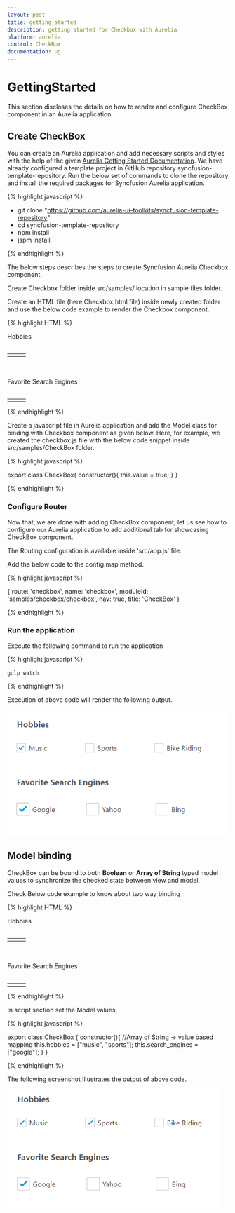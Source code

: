 ```yaml
---
layout: post
title: getting-started
description: getting started for Checkbox with Aurelia
platform: aurelia
control: CheckBox
documentation: ug
---
```


# GettingStarted

This section discloses the details on how to render and configure CheckBox component in an Aurelia application.

## Create CheckBox 

You can create an Aurelia application and add necessary scripts and styles with the help of the given [Aurelia Getting Started Documentation](https://help.syncfusion.com/aurelia/overview).
We have already configured a template project in GitHub repository syncfusion-template-repository. Run the below set of commands to clone the repository and install the required packages for Syncfusion Aurelia application.

{% highlight javascript %}

*	git clone "https://github.com/aurelia-ui-toolkits/syncfusion-template-repository" 
*	cd syncfusion-template-repository
*	npm install
*	jspm install

{% endhighlight %}

The below steps describes the steps to create Syncfusion Aurelia Checkbox component.

Create Checkbox folder inside src/samples/ location in sample files folder.

Create an HTML file (here Checkbox.html file) inside newly created folder and use the below code example to render the Checkbox component.

{% highlight HTML %}

<div>
    Hobbies <br /><br />
    <table>
        <tr>
            <td>
                <ej-checkbox id="music" ej-check-box="e-checked.bind:value; e-text:Music; e-size: 'small'; e-name='music'"></ej-checkbox>
            </td>
            <td>
                <ej-checkbox id="sports" ej-check-box="e-text:Sports; e-size: 'small'; e-name='sports'"></ej-checkbox>
            </td>
            <td>
                <ej-checkbox id="bike" ej-check-box="e-text:Bike Riding; e-size: 'small'; e-name='bikeriding'"> </ej-checkbox>
            </td>
        </tr>
    </table><br /><br />
    Favorite Search Engines<br /><br />
    <table>
        <tr>
            <td>
                <ej-checkbox id="google" ej-check-box="e-checked.bind:value; e-text:Google; e-size: 'medium'; e-name='google'"> </ej-checkbox>
            </td>
            <td>
                <ej-checkbox id="yahoo" ej-check-box="e-text:Yahoo; e-size: 'medium'; e-name='yahoo'"> </ej-checkbox>
            </td>
            <td>
                <ej-checkbox id="bing" ej-check-box="e-text:Bing; e-size: 'medium'; e-name='bing'"> </ej-checkbox>
            </td>
        </tr>
    </table>
</div>

{% endhighlight %}

Create a javascript file in Aurelia application and add the Model class for binding with Checkbox component as given below.
Here, for example, we created the  checkbox.js file with the below code snippet inside src/samples/CheckBox folder.

{% highlight javascript %}

export class CheckBox{
    constructor(){
        this.value = true;
    }
}

{% endhighlight %}

### Configure Router

Now that, we are done with adding CheckBox component, let us see how to configure our Aurelia application to add additional tab for showcasing CheckBox component.

The Routing configuration is available inside 'src/app.js' file. 

Add the below  code to the config.map method.

{% highlight javascript %}

{ route: 'checkbox', name: 'checkbox', moduleId: 'samples/checkbox/checkbox', nav: true, title: 'CheckBox' }

{% endhighlight %}

### Run the application

Execute the following command to run the application

{% highlight javascript %}

	gulp watch

{% endhighlight %}

Execution of above code will render the following output.

![](getting-started_images/default.png)   

## Model binding

CheckBox can be bound to both **Boolean** or **Array of String** typed model values to synchronize the checked state between view and model.

Check Below code example to know about two way binding

{% highlight HTML %}

<div>
            Hobbies <br /><br />
            <table>
                <tr>
                    <td>
                        <ej-checkbox id="music" ej-check-box="e-checked.bind:hobbies;e-text:Music; e-size: 'small'; e-name:'music';e-value: music"></ej-checkbox>
                    </td>
                    <td>
                        <ej-checkbox id="sports" ej-check-box="e-checked.bind:hobbies;e-text:Sports; e-size: 'small'; e-name:'sports';e-value: sports;"></ej-checkbox>
                    </td>
                    <td>
                        <ej-checkbox id="bike" ej-check-box="e-checked.bind:hobbies;e-text:Bike Riding; e-size: 'small'; e-name:'bikeriding';e-value: bikeriding;"> </ej-checkbox>
                    </td>
                </tr>
            </table><br /><br />
            Favorite Search Engines<br /><br />
            <table>
                <tr>
                    <td>
                        <ej-checkbox id="google" ej-check-box="e-checked.bind:search_engines; e-text:Google; e-size: 'medium'; e-name:'google';e-value: google"> </ej-checkbox>
                    </td>
                    <td>
                        <ej-checkbox id="yahoo" ej-check-box="e-checked.bind:search_engines;e-text:Yahoo; e-size: 'medium'; e-name:'yahoo';e-value: yahoo"> </ej-checkbox>
                    </td>
                    <td>
                        <ej-checkbox id="bing" ej-check-box="e-checked.bind:search_engines;e-text:Bing; e-size: 'medium'; e-name:'bing';e-value: bing"> </ej-checkbox>
                    </td>
                </tr>
            </table>
        </div>      

{% endhighlight %}

In script section set the Model values,

{% highlight javascript %}

export class CheckBox {
    constructor(){
        //Array of String -> value based mapping
        this.hobbies = ["music", "sports"];
        this.search_engines = ["google"];
    }
}

{% endhighlight %}

The following screenshot illustrates the output of above code.

![](getting-started_images/two-way.png)  

